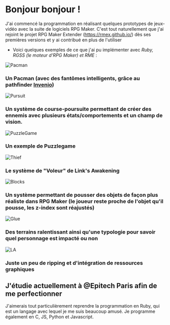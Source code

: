 # Bonjour bonjour !

J'ai commencé la programmation en réalisant quelques prototypes de jeux-vidéo avec la suite de logiciels RPG Maker. C'est tout naturellement que j'ai rejoint le projet RPG Maker Extender (https://rmex.github.io/) dès ses premières versions et y ai contribué en plus de l'utiliser

- Voici quelques exemples de ce que j'ai pu implémenter avec *Ruby, RGSS (le moteur d'RPG Maker) et RME* :


![Pacman](https://user-images.githubusercontent.com/72009188/122585851-3d5ce980-d05c-11eb-8c26-8c0b372c4999.gif)
### Un Pacman (avec des fantômes intelligents, grâce au pathfinder [Invenio](https://www.youtube.com/watch?v=UDLRea_pmz8))

![Pursuit](https://user-images.githubusercontent.com/72009188/122585807-3209be00-d05c-11eb-9818-dc4e2c29d28b.gif)
### Un système de course-poursuite permettant de créer des ennemis avec plusieurs états/comportements et un champ de vision.

![PuzzleGame](https://user-images.githubusercontent.com/72009188/122585821-3635db80-d05c-11eb-8512-37091416e1d0.gif)
### Un exemple de Puzzlegame

![Thief](https://user-images.githubusercontent.com/72009188/122585834-3930cc00-d05c-11eb-8f40-7a582b42af1d.gif)
### Le système de "Voleur" de Link's Awakening

![Blocks](https://user-images.githubusercontent.com/72009188/122585843-3b932600-d05c-11eb-9f38-f2c5dc7fa36d.gif)
### Un système permettant de pousser des objets de façon plus réaliste dans RPG Maker (le joueur reste proche de l'objet qu'il pousse, les z-index sont réajustés)

![Glue](https://user-images.githubusercontent.com/72009188/122585865-40f07080-d05c-11eb-8bdf-6658a93a1436.gif)
### Des terrains ralentissant ainsi qu'une typologie pour savoir quel personnage est impacté ou non

![LA](https://user-images.githubusercontent.com/72009188/122585875-43eb6100-d05c-11eb-8d21-6b762c7ae987.gif)
### Juste un peu de ripping et d'intégration de ressources graphiques

## J'étudie actuellement à @Epitech Paris afin de me perfectionner

J'aimerais tout particulièrement reprendre la programmation en Ruby, qui est un langage avec lequel je me suis beaucoup amusé.
Je programme également en C, JS, Python et Javascript.
